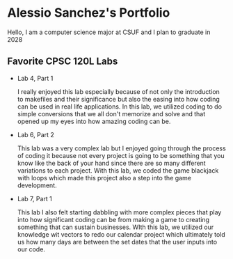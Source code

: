 # Alessio Sanchez's Portfolio

Hello, I am a computer science major at CSUF and I plan to graduate in 2028

## Favorite CPSC 120L Labs

* Lab 4, Part 1

    I really enjoyed this lab especially because of not only the introduction to makefiles and their significance but also the easing into how coding can be used in real life applications. In this lab, we utilized coding to do simple conversions that we all don't memorize and solve and that opened up my eyes into how amazing coding can be.

* Lab 6, Part 2

    This lab was a very complex lab but I enjoyed going through the process of coding it because not every project is going to be something that you know like the back of your hand since there are so many different variations to each project. With this lab, we coded the game blackjack with loops which made this project also a step into the game development.

* Lab 7, Part 1

    This lab I also felt starting dabbling with more complex pieces that play into how significant coding can be from making a game to creating something that can sustain businesses. WIth this lab, we utilized our knowledge wit vectors to redo our calendar project which ultimately told us how many days are between the set dates that the user inputs into our code.
